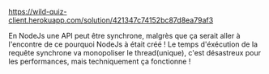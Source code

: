 https://wild-quiz-client.herokuapp.com/solution/421347c74152bc87d8ea79af3

En NodeJs une API peut être synchrone, malgrès que ça serait aller à l'encontre de ce pourquoi NodeJs à était créé !
Le temps d'éxécution de la requête synchrone va monopoliser le thread(unique), c'est désastreux pour les performances, mais techniquement ça fonctionne !
